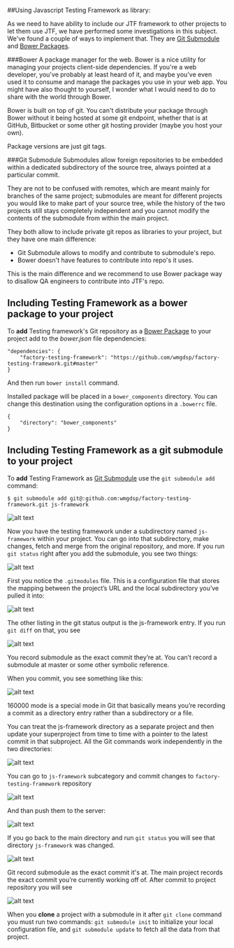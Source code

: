 ##Using Javascript Testing Framework as library:

As we need to have ability to include our JTF framework to other projects to let them use JTF, we have performed some investigations in this subject. We've found a couple of ways to implement that. They are [Git Submodule](http://git-scm.com/docs/git-submodule) and [Bower Packages](http://bob.yexley.net/creating-and-maintaining-your-own-bower-package/).

###Bower
A package manager for the web. Bower is a nice utility for managing your projects client-side dependencies. If you're a web developer, you've probably at least heard of it, and maybe you've even used it to consume and manage the packages you use in your web app. You might have also thought to yourself, I wonder what I would need to do to share <that awesome little client library of yours> with the world through Bower. 
        
Bower is built on top of git. You can't distribute your package through Bower without it being hosted at some git endpoint, whether that is at GitHub, Bitbucket or some other git hosting provider (maybe you host your own).

Package versions are just git tags.
        
###Git Submodule
Submodules allow foreign repositories to be embedded within a dedicated subdirectory of the source tree, always pointed at a particular commit.
        
They are not to be confused with remotes, which are meant mainly for branches of the same project; submodules are meant for different projects you would like to make part of your source tree, while the history of the two projects still stays completely independent and you cannot modify the contents of the submodule from within the main project. 

They both allow to include private git repos as libraries to your project, but they have one main difference:

* Git Submodule allows to modify and contribute to submodule's repo.
* Bower doesn't have features to contribute into repo's it uses.

This is the main difference and we recommend to use Bower package way to disallow QA engineers to contribute into JTF's repo.

## Including Testing Framework as a bower package to your project

To **add** Testing framework's Git repository as a [Bower Package](https://github.com/bower/bower) to your project add to the _bower.json_ file dependencies:

    "dependencies": {
        "factory-testing-framework": "https://github.com/wmgdsp/factory-testing-framework.git#master"
    }
    
And then run `bower install` command.

Installed package will be placed in a `bower_components` directory. You can change this destination using the configuration options in a `.bowerrc` file.

    {
        "directory": "bower_components"
    }

## Including Testing Framework as a git submodule to your project

To **add** Testing Framework as [Git Submodule](http://git-scm.com/docs/git-submodule) use the `git submodule add` command:

    $ git submodule add git@:github.com:wmgdsp/factory-testing-framework.git js-framework
    
![alt text](https://github.com/wmgdsp/factory-testing-framework/raw/master/Documents/images/git_add_submodule.png "Add submodule")
    
Now you have the testing framework under a subdirectory named `js-framework` within your project. You can go into that subdirectory, make changes, fetch and merge from the original repository, and more. If you run `git status` right after you add the submodule, you see two things:

![alt text](https://github.com/wmgdsp/factory-testing-framework/raw/master/Documents/images/git_status.png "Git status")

First you notice the `.gitmodules` file. This is a configuration file that stores the mapping between the project’s URL and the local subdirectory you’ve pulled it into:

![alt text](https://github.com/wmgdsp/factory-testing-framework/raw/master/Documents/images/gitmodules.png ".gitmodules file")

The other listing in the git status output is the js-framework entry. If you run `git diff` on that, you see

![alt text](https://github.com/wmgdsp/factory-testing-framework/raw/master/Documents/images/git_diff.png "Giff for js-framework")

You record submodule as the exact commit they’re at. You can’t record a submodule at master or some other symbolic reference.

When you commit, you see something like this:

![alt text](https://github.com/wmgdsp/factory-testing-framework/raw/master/Documents/images/git_commit.png "Commit with js-factory")

160000 mode is a special mode in Git that basically means you’re recording a commit as a directory entry rather than a subdirectory or a file.

You can treat the js-framework directory as a separate project and then update your superproject from time to time with a pointer to the latest commit in that subproject. All the Git commands work independently in the two directories:

![alt text](https://github.com/wmgdsp/factory-testing-framework/raw/master/Documents/images/git_log.png "")

You can go to `js-framework` subcategory and commit changes to `factory-testing-framework` repository

![alt text](https://github.com/wmgdsp/factory-testing-framework/raw/master/Documents/images/git_commit_in_submodule.png "Commit to subrepo")

And than push them to the server:

![alt text](https://github.com/wmgdsp/factory-testing-framework/raw/master/Documents/images/git_push_submodule.png "Push changes")

If you go back to the main directory and run `git status` you will see that directory `js-framework` was changed.

![alt text](https://github.com/wmgdsp/factory-testing-framework/raw/master/Documents/images/git_status_after_commit.png "Status")

Git record submodule as the exact commit it's at. The main project records the exact commit you’re currently working off of. After commit to project repository you will see

![alt text](https://github.com/wmgdsp/factory-testing-framework/raw/master/Documents/images/git_commit_after_changes.png "Commit after changes")

When you **clone** a project with a submodule in it after `git clone` command you must run two commands: `git submodule init` to initialize your local configuration file, and `git submodule update` to fetch all the data from that project.
